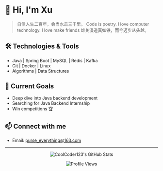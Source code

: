 # 👋 Hi, I'm Xu


> 自信人生二百年，会当水击三千里。
> Code is poetry.
> I love computer technology.
> I love make friends
> 雄关漫道真如铁，而今迈步从头越。

## 🛠️ Technologies & Tools
- Java | Spring Boot | MySQL | Redis | Kafka
- Git | Docker | Linux
- Algorithms | Data Structures

## 🚀 Current Goals
- Deep dive into Java backend development
- Searching for Java Backend Internship
-  Win competitions 🏆

## 📫 Connect with me
- Email: purse_everything@163.com

---

<p align="center">
  <img src="https://github-readme-stats.vercel.app/api?username=XUZIAa&show_icons=true&theme=default" alt="CoolCoder123's GitHub Stats" />
</p>
<p align="center">
  <img src="https://komarev.com/ghpvc/?username=XUZIAa&style=flat-square&color=gray" alt="Profile Views" />
</p>
